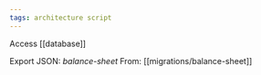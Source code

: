 ```yaml
---
tags: architecture script
---
```


Access [[database]]

Export JSON: *balance-sheet*
From: [[migrations/balance-sheet]]
